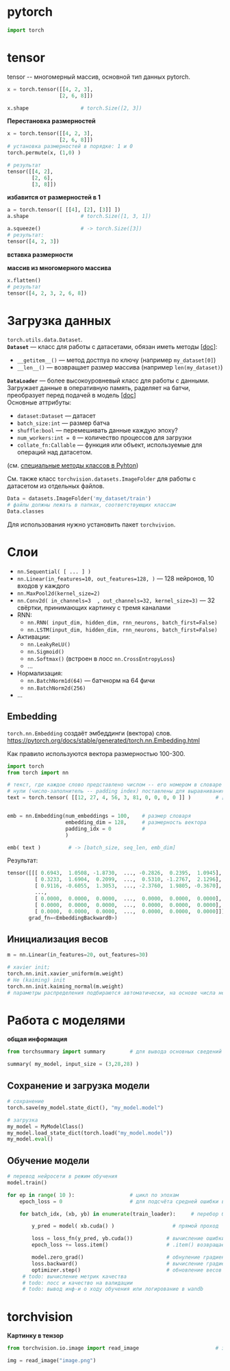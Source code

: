 # pytorch
```python
import torch
```

# tensor
tensor -- многомерный массив, основной тип данных pytorch.

```python
x = torch.tensor([[4, 2, 3],
                 [2, 6, 8]])

x.shape                 # torch.Size([2, 3])
```

**Перестановка размерностей**
```python
x = torch.tensor([[4, 2, 3],
                 [2, 6, 8]])
# установка размерностей в порядке: 1 и 0
torch.permute(x, (1,0) )

# результат
tensor([[4, 2],
        [2, 6],
        [3, 8]])
```

**избавится от размерностей в 1**
```python
a = torch.tensor([ [[4], [2], [3]] ])
a.shape                 # torch.Size([1, 3, 1])  

a.squeeze()             # -> torch.Size([3])                 
# результат:
tensor([4, 2, 3])

```

**вставка размерности**


**массив из многомерного массива**
```python
x.flatten()             
# результат
tensor([4, 2, 3, 2, 6, 8])
```




# Загрузка данных
`torch.utils.data.Dataset`.\
**`Dataset`** — класс для работы с датасетами, обязан иметь методы [[doc](https://pytorch.org/docs/stable/data.html#torch.utils.data.Dataset)]:
- `__getitem__()` — метод достпуа по ключу (например `my_dataset[0]`)
- `__len__()` — возвращает размер массива (например `len(my_dataset)`)


**`DataLoader`** — более высокоуровневый класс для работы с данными. Загружает данные в оперативную память, раделяет на батчи, преобразует перед подачей в модель
[[doc](https://pytorch.org/docs/stable/data.html#torch.utils.data.DataLoader)]\
Основные аттрибуты:
- `dataset:Dataset` — датасет
- `batch_size:int` — размер батча
- `shuffle:bool` — перемешивать данные каждую эпоху?
- `num_workers:int = 0` — количество процессов для загрузки
- `collate_fn:Callable` — функция или объект, используемые для операций над датасетом.

(см. [специальные методы классов в Pyhton](https://coderpad.io/python-magic-methods-cheat-sheet/))


См. также класс `torchvision.datasets.ImageFolder` для работы с датасетом из отдельных файлов.

```python
Data = datasets.ImageFolder('my_dataset/train')
# файлы должны лежать в папках, соответствующих классам
Data.classes
```
Для использования нужно установить пакет `torchvivion`.


# Слои

- `nn.Sequential( [ ... ] )`
- `nn.Linear(in_features=10, out_features=128, )` — 128 нейронов, 10 входов у каждого
- `nn.MaxPool2d(kernel_size=2)`
- `nn.Conv2d( in_channels=3  , out_channels=32, kernel_size=3)` — 32 свёртки, принимающих
картинку с тремя каналами
- RNN:
    - `nn.RNN( input_dim, hidden_dim, rnn_neurons, batch_first=False)`
    - `nn.LSTM(input_dim, hidden_dim, rnn_neurons, batch_first=False)`
- Активации:
    - `nn.LeakyReLU()`
    - `nn.Sigmoid()`
    - `nn.Softmax()` (встроен в лосс `nn.CrossEntropyLoss`)
    - ...
- Нормализация:
  - `nn.BatchNorm1d(64)` — батчнорм на 64 фичи
  - `nn.BatchNorm2d(256)`
- ...

## Embedding
`torch.nn.Embedding` создаёт эмбеддинги (вектора) слов.
https://pytorch.org/docs/stable/generated/torch.nn.Embedding.html

Как правило используются вектора размерностью 100-300.


```python
import torch
from torch import nn

# текст, где каждое слово представлено числом -- его номером в словаре (см. класс Vocab)
# нули (число-заполнитель -- padding index) поставлены для выравнивания всех тектов по одной длине
text = torch.tensor( [[12, 27, 4, 56, 3, 81, 0, 0, 0, 0 ]] ) 		# [batch_size = 1, sequence_len = 10]


emb = nn.Embedding(num_embeddings = 100, 	# размер словаря
				   embedding_dim = 128, 	# размерность вектора
				   padding_idx = 0 			#
				   )

emb( text )			# -> [batch_size, seq_len, emb_dim]

```

Результат:
```python
tensor([[[ 0.6943,  1.0508, -1.8730,  ..., -0.2826,  0.2395,  1.0945],
         [ 0.3233,  1.6904,  0.2099,  ...,  0.5310, -1.2767,  2.1296],
         [ 0.9116, -0.6055,  1.3053,  ..., -2.3760,  1.9805, -0.3670],
         ...,
         [ 0.0000,  0.0000,  0.0000,  ...,  0.0000,  0.0000,  0.0000],
         [ 0.0000,  0.0000,  0.0000,  ...,  0.0000,  0.0000,  0.0000],
         [ 0.0000,  0.0000,  0.0000,  ...,  0.0000,  0.0000,  0.0000]]],
       grad_fn=<EmbeddingBackward0>)

```


## Инициализация весов
```python
m = nn.Linear(in_features=20, out_features=30)      

# xavier init;
torch.nn.init.xavier_uniform(m.weight)
# He (kaiming) init
torch.nn.init.kaiming_normal(m.weight)
# параметры распределения подбираются автоматически, на основе числа нейронов в слое
```
# Работа с моделями

**общая информация**
```python
from torchsummary import summary        # для вывода основных сведений про нейросеть

summary( my_model, input_size = (3,28,28) )
```

## Сохранение и загрузка модели
```python
# сохранение
torch.save(my_model.state_dict(), "my_model.model")

# загрузка
my_model = MyModelClass()
my_model.load_state_dict(torch.load("my_model.model"))
my_model.eval()
```

## Обучение модели
```python
# перевод нейросети в режим обучения
model.train()

for ep in range( 10 ):                  # цикл по эпохам
    epoch_loss = 0                      # для подсчёта средней ошибки в эпохе

    for batch_idx, (xb, yb) in enumerate(train_loader):     # перебор батчей

        y_pred = model( xb.cuda() )                   # прямой проход

        loss = loss_fn(y_pred, yb.cuda())           # вычисление ошибки
        epoch_loss += loss.item()                   # .item() возвращает ошибку (число)

        model.zero_grad()                           # обнуление градиентов
        loss.backward()                             # вычисление градиентов
        optimizer.step()                            # обновление весов
     # todo: вычисление метрик качества
     # todo: лосс и качество на валидации
     # todo: вывод инф-и о ходу обучения или логирование в wandb
```


# torchvision

**Картинку в тензор**
```python
from torchvision.io.image import read_image                         # загрузка файла в тензор

img = read_image("image.png")
```
